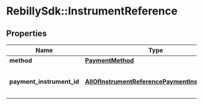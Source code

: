 # RebillySdk::InstrumentReference

## Properties
Name | Type | Description | Notes
------------ | ------------- | ------------- | -------------
**method** | [**PaymentMethod**](PaymentMethod.md) |  | 
**payment_instrument_id** | [**AllOfInstrumentReferencePaymentInstrumentId**](AllOfInstrumentReferencePaymentInstrumentId.md) | The payment instrument ID. | [optional] 

